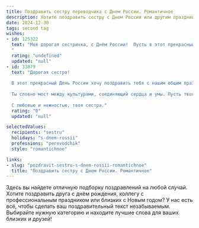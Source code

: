 ```yaml
---
title: Поздравить сестру переводчика с Днем России. Романтичное
description: Хотите поздравить сестру с Днем России или другим праздником? Наш ИИ создаст незабываемое поздравление, а вы обязательно выделитесь среди других.  
date: 2024-12-30
tags: second tag
wishes:
- id: 125322
  text: "Моя дорогая сестричка, с Днём России!  Пусть в этот прекрасный день, наполненный гордостью за нашу Родину,  твоё сердце будет таким же светлым и безграничным, как русское поле.  Твой талант переводчика – это мост между культурами,  а твоя душа –  мост между сердцами.  Пусть  любовь и счастье всегда живут в твоём доме,  а вдохновение не покидает тебя ни на минуту.  Поздравляю тебя, моя любимая!
  "
  rating: "undefined"
  updated: "null"
- id: 33879
  text: "Дорогая сестра!
  
  В этот прекрасный День России хочу поздравить тебя с нашим общим праздником! Пусть каждый уголок нашей страны будет для тебя источником вдохновения, а твой талант переводчика откроет новые горизонты.
  
  Ты словно мост между культурами, соединяющий сердца и умы. Пусть твоя жизнь будет наполнена яркими встречами, удивительными открытиями и настоящей любовью. Желаю тебе, чтобы каждая твоя мечта сбылась, а каждый перевод приносил радость и удовлетворение!
  
  С любовью и нежностью, твоя сестра."
  rating: "0"
  updated: "null"

selectedValues:
  recipients: "sestru"
  holidays: "s-dnem-rossii"
  professions: "perevodchik"
  style: "romantichnoe"

links:
- slug: "pozdravit-sestru-s-dnem-rossii-romantichnoe"
  title: "Поздравить сестру с Днем России. Романтичное"
---
```


Здесь вы найдете отличную подборку поздравлений на любой случай. 
Хотите поздравить друга с днём рождения, коллегу с профессиональным праздником или близких с Новым годом? У нас есть всё, чтобы сделать ваш поздравительный текст незабываемым. Выбирайте нужную категорию и находите лучшие слова для ваших близких и друзей!
